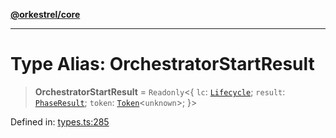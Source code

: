 [**@orkestrel/core**](../index.md)

***

# Type Alias: OrchestratorStartResult

> **OrchestratorStartResult** = `Readonly`\<\{ `lc`: [`Lifecycle`](../classes/Lifecycle.md); `result`: [`PhaseResult`](PhaseResult.md); `token`: [`Token`](Token.md)\<`unknown`\>; \}\>

Defined in: [types.ts:285](https://github.com/orkestrel/core/blob/240d6e1612057b96fd3fc03e1415fe3917a0f212/src/types.ts#L285)
